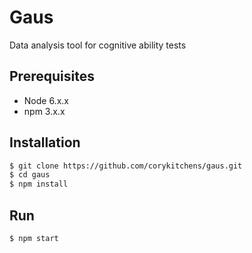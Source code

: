 # Gaus
Data analysis tool for cognitive ability tests

## Prerequisites
 - Node 6.x.x
 - npm 3.x.x

## Installation
```sh
$ git clone https://github.com/corykitchens/gaus.git
$ cd gaus
$ npm install
```
## Run
```sh
$ npm start
```
